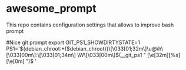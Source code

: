 # awesome_prompt
This repo contains configuration settings that allows to improve bash prompt


#Nice git prompt
export GIT_PS1_SHOWDIRTYSTATE=1
PS1='${debian_chroot:+($debian_chroot)}\[\033[01;32m\]\u@\h\[\033[00m\]:\[\033[01;34m\] \W\[\033[00m\]$(__git_ps1 " \[\e[32m\][%s]\[\e[0m\] ")$ '

